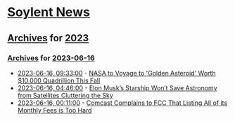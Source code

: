 # [Soylent News](../../../README.md)

## [Archives](../../index.md) for [2023](../index.md)

### [Archives](../../index.md) for [2023-06-16](index.md)

* [2023-06-16, 09:33:00](https://soylentnews.org/article.pl?sid=23/06/15/1219205&from=rss) - [NASA to Voyage to 'Golden Asteroid' Worth $10,000 Quadrillion This Fall](https://soylentnews.org/article.pl?sid=23/06/15/1219205&from=rss)
* [2023-06-16, 04:46:00](https://soylentnews.org/article.pl?sid=23/06/15/0221237&from=rss) - [Elon Musk’s Starship Won’t Save Astronomy from Satellites Cluttering the Sky](https://soylentnews.org/article.pl?sid=23/06/15/0221237&from=rss)
* [2023-06-16, 00:11:00](https://soylentnews.org/article.pl?sid=23/06/15/0032258&from=rss) - [Comcast Complains to FCC That Listing All of its Monthly Fees is Too Hard](https://soylentnews.org/article.pl?sid=23/06/15/0032258&from=rss)
